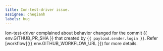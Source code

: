 ```yaml
---
title: Ion-test-driver issue.
assignee: cheqianh
labels: bug
---
```

Ion-test-driver complained about behavior changed for the commit {{ env.GITHUB_PR_SHA }} that created by `{{ payload.sender.login }}`.
Refer [workflow]({{ env.GITHUB_WORKFLOW_URL }}) for more details. 
